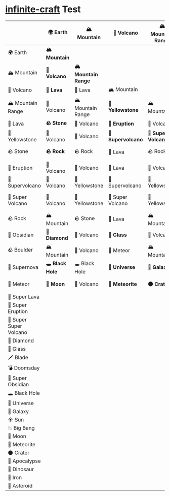 [infinite-craft](https://neal.fun/infinite-craft/) Test
========================

|                     |🌍 Earth       |🏔️ Mountain           |🌋 Volcano          |🏔️ Mountain Range   |🌋 Lava          |🌋 Yellowstone |🪨 Stone       |🌋 Eruption         |🌋 Supervolcano            |🌋 Super Volcano    |🪨 Rock         |🔪 Obsidian   |🪨 Boulder       |🌠 Supernova|💫 Meteor    |🌋 Super Lava|🌋 Super Eruption|🌋 Super Super Volcano|💎 Diamond|🥃 Glass|🗡️ Blade|💣 Doomsday|🔮 Super Obsidian|🕳️ Black Hole|🌌 Universe|🌌 Galaxy|☀️ Sun|💥 Big Bang|🌙 Moon|💫 Meteorite|🌑 Crater|🌋 Apocalypse|🦖 Dinosaur|🔨 Iron|💫 Asteroid|
|---------------------|----------------|----------------------|--------------------|---------------------|------------------|---------------|--------------|---------------------|----------------------------|--------------------|---------------|--------------|----------------|-------------|-------------|--------------|-----------------|-----------------------|----------|--------|---------|-----------|------------------|-------------|------------|---------|-------|-----------|--------|------------|----------|-------------|------------|-------|------------|
|🌍 Earth             |**🏔️ Mountain**|                      |                    |                     |                  |               |              |                     |                            |                    |               |              |                |             |             |              |                 |                       |          |        |         |           |                  |             |            |         |       |           |        |            |          |             |            |       |            |
|🏔️ Mountain          |**🌋 Volcano** |**🏔️ Mountain Range**|                    |                      |                  |               |              |                    |                            |                     |              |              |                |             |             |              |                 |                        |          |        |         |           |                  |             |            |         |       |           |        |            |          |             |            |       |            |
|🌋 Volcano           |**🌋 Lava**    |🌋 Lava              |🏔️ Mountain         |                     |                  |               |               |                    |                            |                    |               |              |               |             |             |              |                 |                        |          |        |         |           |                  |             |            |         |       |           |        |            |          |             |            |       |            |
|🏔️ Mountain Range    |🌋 Volcano     |🏔️ Mountain Range    |**🌋 Yellowstone**  |🏔️ Mountain          |                  |               |              |                     |                           |                     |              |              |                |             |             |              |                 |                        |          |        |         |           |                  |             |            |         |       |           |        |            |          |             |            |       |            |
|🌋 Lava              |**🪨 Stone**    |🌋 Volcano           |**🌋 Eruption**     |🌋 Volcano           |🌋 Volcano        |               |              |                     |                           |                     |              |              |                |             |             |              |                 |                        |          |        |         |           |                  |             |            |         |       |           |        |            |          |             |            |       |            |
|🌋 Yellowstone       |🌋 Volcano     |🌋 Volcano           |**🌋 Supervolcano** |**🌋 Super Volcano** |🌋 Supervolcano  |🌋 Yellowstone |              |                     |                           |                     |              |              |                |             |             |              |                 |                        |          |        |         |           |                  |             |            |         |       |           |        |            |          |             |            |       |            |
|🪨 Stone               |**🪨 Rock**     |🪨 Rock                |🌋 Lava             |🪨 Rock               |**🔪 Obsidian**   |🌋 Volcano     |**🪨 Boulder** |                     |                          |                      |              |              |                |             |             |              |                 |                       |          |        |         |           |                  |             |            |         |       |           |        |            |          |             |            |       |            |
|🌋 Eruption          |🌋 Volcano     |🌋 Volcano           |🌋 Lava             |🌋 Volcano           |🌋 Volcano       |🌋 Supervolcano|🌋 Volcano    |🌋 Volcano          |                           |                     |              |              |                |             |             |              |                 |                       |          |        |         |           |                  |             |            |         |       |           |        |            |          |             |            |       |            |
|🌋 Supervolcano      |🌋 Volcano     |🌋 Yellowstone       |🌋 Supervolcano     |🌋 Yellowstone       |**🌠 Supernova** |🌋 Supervolcano |**💫 Meteor**|🌋 Yellowstone       |🌋 Supervolcano           |                     |              |              |                |             |             |              |                 |                       |          |        |         |           |                  |             |            |         |       |           |        |            |          |             |            |       |            |
|🌋 Super Volcano     |🌋 Volcano     |🌋 Yellowstone       |🌋 Super Volcano    |🌋 Yellowstone       |**🌋 Super Lava**|🌋 Super Volcano|💫 Meteor    |**🌋 Super Eruption**|**🌋 Super Super Volcano**|🌋 Volcano          |              |              |                |             |             |              |                 |                       |          |        |         |           |                  |             |            |         |       |           |        |            |          |             |            |       |            |
|🪨 Rock                |🏔️ Mountain    |🪨 Stone               |🌋 Lava             |🏔️ Mountain         |🌋 Volcano        |🌋 Volcano     |🪨 Boulder     |🌋 Volcano           |💫 Meteor                 |💫 Meteor           |🪨 Stone       |              |                |             |             |              |                 |                       |          |        |         |           |                  |             |            |         |       |           |        |            |          |             |            |       |            |
|🔪 Obsidian           |**💎 Diamond**|🌋 Volcano            |**🥃 Glass**        |🌋 Volcano           |🪨 Stone           |🌋 Volcano     |**🗡️ Blade**  |🌋 Volcano          |**💣 Doomsday**           |**🔮 Super Obsidian**|🪨 Stone       |🔪 Obsidian  |                 |             |            |              |                 |                       |          |        |         |           |                  |             |            |         |       |           |        |            |          |             |            |       |            |
|🪨 Boulder             |🏔️ Mountain    |🌋 Volcano           |💫 Meteor           |🏔️ Mountain          |🌋 Volcano       |🌋 Volcano     |🪨 Rock        |🌋 Volcano           |💫 Meteor                  |💫 Meteor           |🏔️ Mountain  |🪨 Stone       |🏔️ Mountain     |             |            |              |                 |                       |          |        |         |           |                  |             |            |         |       |           |        |            |          |             |            |       |            |
|🌠 Supernova          |**🕳️ Black Hole**|🕳️ Black Hole      |**🌌 Universe**     |**🌌 Galaxy**        |**☀️ Sun**       |🌋 Supervolcano|🕳️ Black Hole|**💥 Big Bang**      |🌠 Supernova               |🌠 Supernova         |🕳️ Black Hole|🕳️ Black Hole|🕳️ Black Hole   |🕳️ Black Hole|            |              |                 |                       |          |        |         |           |                  |             |            |         |       |           |        |            |          |             |            |       |            |
|💫 Meteor             |**🌙 Moon**    |🌋 Volcano          |**💫 Meteorite**     |**🌑 Crater**        |🌋 Volcano       |🌋 Supervolcano|💫 Meteorite |🌋 Volcano           |**🌋 Apocalypse**         |**🦖 Dinosaur**       |💫 Meteorite|**🔨 Iron**   |**💫 Asteroid**|🕳️ Black Hole|💫 Meteorite|             |                 |                       |          |        |         |           |                  |             |            |         |       |           |        |            |          |             |            |       |            |
|🌋 Super Lava         |               |                     |                     |                      |                  |               |              |                     |                           |                      |             |              |                |             |             |             |                 |                       |          |        |         |           |                  |             |            |         |       |           |        |            |          |             |            |       |            |
|🌋 Super Eruption     |               |                     |                     |                      |                  |               |              |                     |                           |                      |             |              |                |             |             |             |                 |                       |          |        |         |           |                  |             |            |         |       |           |        |            |          |             |            |       |            |
|🌋 Super Super Volcano|               |                     |                     |                      |                  |               |              |                     |                           |                      |             |              |                |             |             |             |                 |                       |          |        |         |           |                  |             |            |         |       |           |        |            |          |             |            |       |            |
|💎 Diamond            |               |                     |                     |                      |                  |               |              |                     |                           |                      |             |              |                |             |             |             |                 |                       |          |        |         |           |                  |             |            |         |       |           |        |            |          |             |            |       |            |
|🥃 Glass              |               |                     |                     |                      |                  |               |              |                     |                            |                     |             |              |                |             |             |             |                 |                       |          |        |         |           |                  |             |            |         |       |           |        |            |          |             |            |       |            |
|🗡️ Blade              |               |                     |                     |                      |                  |               |              |                     |                            |                     |             |              |                |             |             |             |                 |                       |          |        |         |           |                  |             |            |         |       |           |        |            |          |             |            |       |            |
|💣 Doomsday           |               |                     |                     |                      |                  |               |              |                     |                            |                     |             |              |                |             |             |             |                 |                       |          |        |         |           |                  |             |            |         |       |           |        |            |          |             |            |       |            |
|🔮 Super Obsidian     |               |                     |                     |                      |                  |               |              |                     |                            |                     |             |              |                |             |             |             |                 |                       |          |        |         |           |                  |             |            |         |       |           |        |            |          |             |            |       |            |
|🕳️ Black Hole         |               |                     |                     |                      |                  |               |              |                     |                            |                     |             |              |                |             |             |             |                 |                       |          |        |         |           |                  |             |            |         |       |           |        |            |          |             |            |       |            |
|🌌 Universe           |               |                     |                     |                      |                  |               |              |                     |                            |                     |             |              |                |             |             |             |                 |                       |          |        |         |           |                  |             |            |         |       |           |        |            |          |             |            |       |            |
|🌌 Galaxy             |               |                     |                     |                      |                  |               |              |                     |                            |                     |             |              |                |             |             |             |                 |                       |          |        |         |           |                  |             |            |         |       |           |        |            |          |             |            |       |            |
|☀️ Sun                |               |                     |                     |                      |                  |               |              |                     |                            |                     |             |              |                |             |             |             |                 |                       |          |        |         |           |                  |             |            |         |       |           |        |            |          |             |            |       |            |
|💥 Big Bang           |               |                     |                     |                      |                  |               |              |                     |                            |                     |             |              |                |             |             |             |                 |                       |          |        |         |           |                  |             |            |         |       |           |        |            |          |             |            |       |            |
|🌙 Moon               |               |                     |                     |                      |                  |               |              |                     |                            |                     |             |              |                |             |             |             |                 |                       |          |        |         |           |                  |             |            |         |       |           |        |            |          |             |            |       |            |
|💫 Meteorite          |               |                     |                     |                      |                  |               |              |                     |                            |                     |             |              |                |             |             |             |                 |                       |          |        |         |           |                  |             |            |         |       |           |        |            |          |             |            |       |            |
|🌑 Crater             |               |                     |                     |                      |                  |               |              |                     |                            |                     |             |              |                |             |             |             |                 |                       |          |        |         |           |                  |             |            |         |       |           |        |            |          |             |            |       |            |
|🌋 Apocalypse         |               |                     |                     |                      |                  |               |              |                     |                            |                     |             |              |                |             |             |             |                 |                       |          |        |         |           |                  |             |            |         |       |           |        |            |          |             |            |       |            |
|🦖 Dinosaur           |               |                     |                     |                      |                  |               |              |                     |                            |                     |             |              |                |             |             |             |                 |                       |          |        |         |           |                  |             |            |         |       |           |        |            |          |             |            |       |            |
|🔨 Iron               |               |                     |                     |                      |                  |               |              |                     |                            |                     |             |              |                |             |             |             |                 |                       |          |        |         |           |                  |             |            |         |       |           |        |            |          |             |            |       |            |
|💫 Asteroid           |               |                     |                     |                      |                  |               |              |                     |                            |                     |             |              |                |             |             |             |                 |                       |          |        |         |           |                  |             |            |         |       |           |        |            |          |             |            |       |            |
